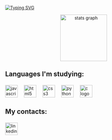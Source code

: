[![Typing SVG](https://readme-typing-svg.herokuapp.com/?color=FFFFFF&size=35&center=true&vCenter=true&width=1000&lines=Hi+!+My+name+is+Jorge+Berenschot;I'm+19+years+old;I'm+a+software+developer;Be+Welcome!+:%29)](https://git.io/typing-svg)
<div align="center">
  <img src="https://github-readme-stats.vercel.app/api?username=Jorge-Gobbo&hide_title=false&hide_rank=false&show_icons=true&include_all_commits=true&count_private=true&disable_animations=false&theme=dark&locale=en&hide_border=false&order=1" height="150" alt="stats graph"  />
</div>

###

<h2 align="left">Languages ​​I'm studying:</h2>

###

<div align="left">
  <img src="https://cdn.jsdelivr.net/gh/devicons/devicon/icons/javascript/javascript-plain.svg" height="40" alt="javascript logo"  />
  <img width="12" />
  <img src="https://cdn.jsdelivr.net/gh/devicons/devicon/icons/html5/html5-plain.svg" height="40" alt="html5 logo"  />
  <img width="12" />
  <img src="https://cdn.jsdelivr.net/gh/devicons/devicon/icons/css3/css3-plain.svg" height="40" alt="css3 logo"  />
  <img width="12" />
  <img src="https://cdn.jsdelivr.net/gh/devicons/devicon/icons/python/python-original.svg" height="40" alt="python logo"  />
  <img width="12" />
  <img src="https://cdn.jsdelivr.net/gh/devicons/devicon/icons/c/c-plain.svg" height="40" alt="c logo"  />
</div>

###

<h2 align="left">My contacts:</h2>

###

<div align="left">
  <a href="https://www.linkedin.com/in/jorge-berenschot/" target="_blank">
    <img src="https://img.shields.io/static/v1?message=LinkedIn&logo=linkedin&label=&color=3c3c3c&logoColor=white&labelColor=&style=for-the-badge" height="40" alt="linkedin logo"  />
  </a>
</div>

###
